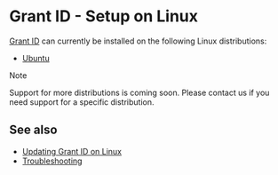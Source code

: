 ﻿# Grant ID - Setup on Linux

[Grant ID](../../index.md) can currently be installed on the following Linux distributions:

* [Ubuntu](install-ubuntu.md)
<!--
[Red Hat Enterprise Linux](install-rhel.md)
[Oracle Linux](install-oracle.md)
-->

> [!NOTE]
> Support for more distributions is coming soon. Please contact us if you need support for a specific distribution.

## See also

* [Updating Grant ID on Linux](update.md)
* [Troubleshooting](troubleshoot/index.md)
